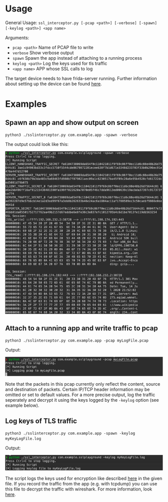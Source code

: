 # Usage
General Usage: `ssl_interceptor.py [-pcap <path>] [-verbose] [-spawn] [-keylog <path>]
                          <app name>`
                          
Arguments:
  - `pcap <path>`    Name of PCAP file to write
  - `verbose`        Show verbose output
  - `spawn`          Spawn the app instead of attaching to a running process
  - `keylog <path>`  Log the keys used for tls traffic
  - `<app name>`     APP whose SSL calls to log

The target device needs to have frida-server running. Further information about setting up the device can be found [here](https://frida.re/docs/android/).
# Examples
## Spawn an app and show output on screen
`python3 ./sslinterceptor.py com.example.app -spawn -verbose`

The output could look like this:

![Example output](/images/verbose_output.png)

## Attach to a running app and write traffic to pcap
`python3 ./sslinterceptor.py com.example.app -pcap myLogFile.pcap`

Output:

![Log pcap output](/images/pcap_output.png)

Note that the packets in this pcap currently only reflect the content, source and destination of packets. Certain IP/TCP header information may be omitted or set to default values. For a more precise output, log the traffic seperately and decrypt it using the keys logged by the `-keylog` option (see example below). 

## Log keys of TLS traffic
`python3 ./sslinterceptor.py com.example.app -spawn -keylog myKeyLogFile.log`

Output:

![Log pcap output](/images/keylog_output.png)

The script logs the keys used for encryption like described [here](https://developer.mozilla.org/en-US/docs/Mozilla/Projects/NSS/Key_Log_Format) in the given file. If you record the traffic from the app (e.g. with tcpdump) you can use this file to decrypt the traffic with wireshark. For more information, look [here](https://wiki.wireshark.org/TLS#Using_the_.28Pre.29-Master-Secret).